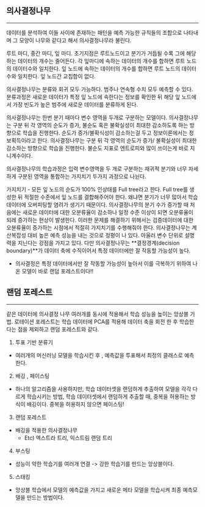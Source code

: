## 의사결정나무

---

데이터를 분석하여 이들 사이에 존재하는 패턴을 예측 가능한 규칙들의 조합으로 나타내며 그 모양이 나무와 같다고 해서 의사결정나무라 불린다. 

루트 마디, 중간 마디, 잎 마디. 초기지점은 루트노드이고 분기가 거듭될 수록 그에 해당하는 데이터의 개수는 줄어든다. 각 잎마디에 속하는 데이터의 개수를 합하면 루트 노드의 데이터수와 일치한다. 잎 노드에 속하는 데이터의 개수를 합하면 루트 노드의 데이터수와 일치한다. 잎 노드간 교집합이 없다.

의사결정나무는 분류와 회귀 모두 가능하다. 범주나 연속형 수치 모두 예측할 수 있다. 분류과정은 새로운 데이터가 특정 잎 노드에 속한다는 정보를 확인한 뒤 해당 잎 노드에서 가장 빈도가 높은 범주에 새로운 데이터를 분류하게 된다. 

의사결정나무는 한번 분기 때마다 변수 영역을 두개로 구분하는 모델이다. 의사결정나무는 구분 뒤 각 영역의 순도가 증가, 불순도 혹은 불확실성이 최대한 감소하도록 하는 방향으로 학습을 진행한다. 순도가 증가/불확식성이 감소하는걸 두고 정보이론에서는 정보획득이라고 한다. 의사결정나무는 구분 뒤 각 영역의 순도가 증가/ 불확실성이 최대한 감소하는 방향으로 학습을 진행한다. 불순도 지표로 엔트로피와 많이 쓰이는게 바로 지니계수이다. 

의사결정나무의 학습과정은 입력 변수영역을 두 개로 구분하는 재귀적 분기와 너무 자세하게 구분된 영역을 통합하는 가지치기 두가지 과정으로 나뉜다. 

가지치기 - 모든 잎 노드의 순도가 100% 인상태를 Full tree라고 한다. Full tree를 생성한 뒤 적절한 수준에서 잎 노드를 결합해주어야 한다. 왜냐면 분기가 너무 많아서 학습데이터에 오버피팅할 염려가 생기기 때문이다. 의사결정나무의 분기 수가 증가할 때 처음에는 새로운 데이터에 대한 오분류율이 감소하나 일정 수준 이상이 되면 오분류율이 되레 증가하는 현상이 발생한다. 이러한 문제를 해결하기 위해서는 검증데이터에 대한 오뷴류율이 증가하는 시점에서 적절히 가지치기를 수행해줘야 한다.  의사결정나무는 계산복잡성 대비 높은 예측 성능을 내는 것으로 정평이 나 있다. 아울러 변수 단위로 설명력을 지닌다는 강점을 가지고 있다. 다만 의사결정나무는 **결정경계(decision boundary)**가 데이터 축에 수직이어서 특정 데이터에만 잘 작동할 가능성이 높다.

* 의사결정은 특정 데이터에서만 잘 작동할 가능성이 높아서 이를 극복하기 위하여 나온 모델이 바로 랜덤 포레스트이다!!

## 랜덤 포레스트

---

같은 데이터에 의사결정 나무 여러개를 동시에 적용해서 학습 성능을 높이는 앙상블 기법. 로테이션 포레스트는 학습 데이터에 PCA를 적용해 데이터 축을 회전 한 후 학습한다는 점을 제외하고 랜덤 포레스트와 같다.

1. 투표 기반 분류기

* 여러개의 머신러닝 모델을 학습시킨 후 , 예측값을 투표해서 최정의 클래스로 예측한다.

2. 배깅 , 페이스팅

* 하나의 알고리즘을 사용하지만, 학습 데이터셋을 랜덤하게 추출하여 모델을 각각 다르게 학습시키는 방법, 학습 데이터셋에서 랜덤하게 추출할 때, 중복을 허용하는 방식이 배깅이다. 중복을 허용하지 않으면 페이스팅!

3. 랜덤 포레스트

* 배깅을 적용한 의사결정나무
  * Etc) 엑스트라 트리, 익스트림 랜덤 트리

4. 부스팅

* 성능이 약한 학습기를 여러개 연결 -> 강한 학습기를 만드는 앙상블이다.

5. 스태킹

* 앙상블 학습에서 모델의 예측값을 가지고 새로운 메타 모델을 학습시켜 최종 예측모델을 만드는 방법이다. 